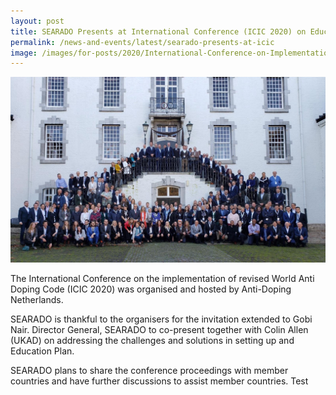```yaml
---
layout: post
title: SEARADO Presents at International Conference (ICIC 2020) on Education Plan
permalink: /news-and-events/latest/searado-presents-at-icic
image: /images/for-posts/2020/International-Conference-on-Implementation-of-revised-World-Anti-Doping-Code-ICIC-2020.jpg
---
```

![Group Photo](/images/for-posts/2020/International-Conference-on-Implementation-of-revised-World-Anti-Doping-Code-ICIC-2020.jpg)

The International Conference on the implementation of revised World Anti Doping Code (ICIC 2020) was organised and hosted by Anti-Doping Netherlands.

SEARADO is thankful to the organisers for the invitation extended to Gobi Nair. Director General, SEARADO to co-present together with Colin Allen (UKAD) on addressing the challenges and solutions in setting up and Education Plan.

SEARADO plans to share the conference proceedings with member countries and have further discussions to assist member countries.
Test
